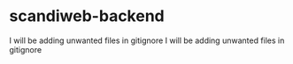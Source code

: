 # scandiweb-backend
I will be adding unwanted files in gitignore
I will be adding unwanted files in gitignore
